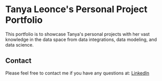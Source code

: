 # Tanya Leonce's Personal Project Portfolio

This portfolio is to showcase Tanya's personal projects with her vast knowledge in the data space from data integrations, data modeling, and data science.

## Contact

Please feel free to contact me if you have any questions at: [LinkedIn](https://www.linkedin.com/in/tanya-leonce/)
